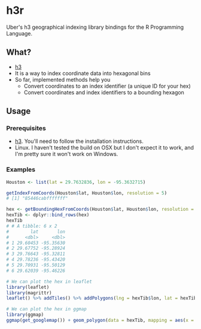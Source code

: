 # h3r

Uber's h3 geographical indexing library bindings for the R Programming Language.

## What?

- [h3](https://github.com/uber/h3)
- It is a way to index coordinate data into hexagonal bins
- So far, implemented methods help you
  - Convert coordinates to an index identifier (a unique ID for your hex)
  - Convert coordinates and index identifiers to a bounding hexagon
  
## Usage

### Prerequisites

- [h3](https://github.com/uber/h3). You'll need to follow the installation instructions.
- Linux. I haven't tested the build on OSX but I don't expect it to work, and I'm pretty sure it won't work on Windows.

### Examples

```r
Houston <- list(lat = 29.7632836, lon = -95.3632715)

getIndexFromCoords(Houston$lat, Houston$lon, resolution = 5)
# [1] "85446cabfffffff"

hex <- getBoundingHexFromCoords(Houston$lat, Houston$lon, resolution = 5)
hexTib <- dplyr::bind_rows(hex)
hexTib
# # A tibble: 6 x 2
#        lat       lon
#      <dbl>     <dbl>
# 1 29.60453 -95.35630
# 2 29.67752 -95.28924
# 3 29.76643 -95.32811
# 4 29.78236 -95.43420
# 5 29.70931 -95.50129
# 6 29.62039 -95.46226

# We can plot the hex in leaflet
library(leaflet)
library(magrittr)
leaflet() %>% addTiles() %>% addPolygons(lng = hexTib$lon, lat = hexTib$lat)

# We can plot the hex in ggmap
library(ggmap)
ggmap(get_googlemap()) + geom_polygon(data = hexTib, mapping = aes(x = lon, y = lat))
```